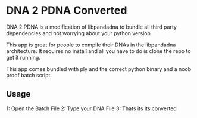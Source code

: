 DNA 2 PDNA Converted
========
DNA 2 PDNA is a modification of libpandadna to bundle all third party dependencies and not worrying about your python version.

This app is great for people to compile their DNAs in the libpandadna architecture. It requires no install and all you have to do is clone the repo to get it running.

This app comes bundled with ply and the correct python binary and a noob proof batch script.

## Usage
1: Open the Batch File
2: Type your DNA File
3: Thats its its converted
